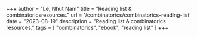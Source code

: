 +++
author = "Le, Nhut Nam"
title = "Reading list & combinatoricsresources."
url = '/combinatorics/combinatorics-reading-list'
date = "2023-08-19"
description = "Reading list & combinatorics resources."
tags = [
    "combinatorics", "ebook", "reading list"
]
+++